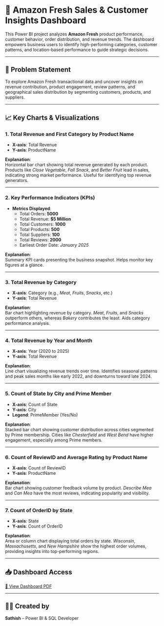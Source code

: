 # 🛒 Amazon Fresh Sales & Customer Insights Dashboard

This Power BI project analyzes **Amazon Fresh** product performance, customer behavior, order distribution, and revenue trends. The dashboard empowers business users to identify high-performing categories, customer patterns, and location-based performance to guide strategic decisions.

---

## 🎯 Problem Statement

To explore Amazon Fresh transactional data and uncover insights on revenue contribution, product engagement, review patterns, and geographical sales distribution by segmenting customers, products, and suppliers.

---

## 📈 Key Charts & Visualizations

### 1. Total Revenue and First Category by Product Name
- **X-axis**: Total Revenue  
- **Y-axis**: ProductName  

**Explanation**:  
Horizontal bar chart showing total revenue generated by each product. Products like *Close Vegetable*, *Fall Snack*, and *Better Fruit* lead in sales, indicating strong market performance. Useful for identifying top revenue generators.

---

### 2. Key Performance Indicators (KPIs)
- **Metrics Displayed**:  
  - Total Orders: **5000**  
  - Total Revenue: **$5 Million**  
  - Total Customers: **1000**  
  - Total Products: **500**  
  - Total Suppliers: **100**  
  - Total Reviews: **2000**  
  - Earliest Order Date: *January 2025*

**Explanation**:  
Summary KPI cards presenting the business snapshot. Helps monitor key figures at a glance.

---

### 3. Total Revenue by Category
- **X-axis**: Category (e.g., *Meat*, *Fruits*, *Snacks*, etc.)  
- **Y-axis**: Total Revenue  

**Explanation**:  
Bar chart highlighting revenue by category. *Meat*, *Fruits*, and *Snacks* outperform others, whereas *Bakery* contributes the least. Aids category performance analysis.

---

### 4. Total Revenue by Year and Month
- **X-axis**: Year (2020 to 2025)  
- **Y-axis**: Total Revenue  

**Explanation**:  
Line chart visualizing revenue trends over time. Identifies seasonal patterns and peak sales months like early 2022, and downturns toward late 2024.

---

### 5. Count of State by City and Prime Member
- **X-axis**: Count of State  
- **Y-axis**: City  
- **Legend**: PrimeMember (Yes/No)  

**Explanation**:  
Stacked bar chart showing customer distribution across cities segmented by Prime membership. Cities like *Chesterfield* and *West Bend* have higher engagement, especially among Prime members.

---

### 6. Count of ReviewID and Average Rating by Product Name
- **X-axis**: Count of ReviewID  
- **Y-axis**: ProductName  

**Explanation**:  
Bar chart showing customer feedback volume by product. *Describe Mea* and *Can Mea* have the most reviews, indicating popularity and visibility.

---

### 7. Count of OrderID by State
- **X-axis**: State  
- **Y-axis**: Count of OrderID  

**Explanation**:  
Area or column chart displaying total orders by state. *Wisconsin*, *Massachusetts*, and *New Hampshire* show the highest order volumes, providing insights into top-performing regions.

---

## 📥 Dashboard Access

[📄 View Dashboard PDF](https://github.com/sathishkumarj03/amazon-fresh-analysis/raw/main/AmazonFresh_Dashboard.pdf)  
<!-- Replace with your GitHub username and file path -->

---

## 👨‍💻 Created by

**Sathish** – Power BI & SQL Developer
